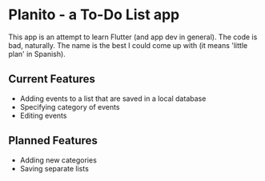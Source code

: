 # Planito - a To-Do List app

This app is an attempt to learn Flutter (and app dev in general). The code is bad, naturally. The name is the best I could come up with (it means 'little plan' in Spanish).

## Current Features

- Adding events to a list that are saved in a local database
- Specifying category of events
- Editing events

## Planned Features

- Adding new categories
- Saving separate lists

